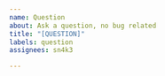 ```yaml
---
name: Question
about: Ask a question, no bug related
title: "[QUESTION]"
labels: question
assignees: sn4k3

---
```



